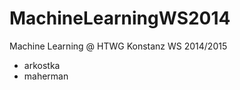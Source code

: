 MachineLearningWS2014
=====================
Machine Learning @ HTWG Konstanz
WS 2014/2015

- arkostka
- maherman
